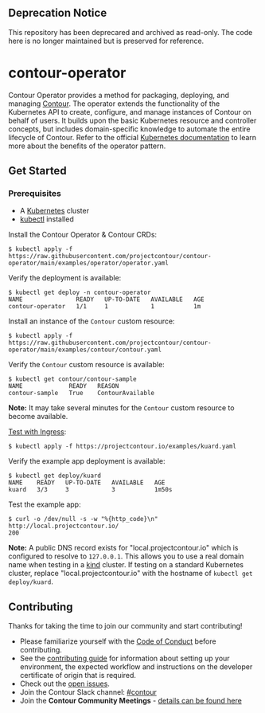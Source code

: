 ## Deprecation Notice

This repository has been deprecared and archived as read-only. The code here is no longer maintained but is preserved for reference.

# contour-operator
Contour Operator provides a method for packaging, deploying, and managing [Contour][1]. The operator extends the
functionality of the Kubernetes API to create, configure, and manage instances of Contour on behalf of users. It builds
upon the basic Kubernetes resource and controller concepts, but includes domain-specific knowledge to automate the
entire lifecycle of Contour. Refer to the official [Kubernetes documentation][2] to learn more about the benefits of the
operator pattern.

## Get Started

### Prerequisites

* A [Kubernetes](https://kubernetes.io/) cluster
* [kubectl](https://kubernetes.io/docs/tasks/tools/install-kubectl/) installed

Install the Contour Operator & Contour CRDs:
```
$ kubectl apply -f https://raw.githubusercontent.com/projectcontour/contour-operator/main/examples/operator/operator.yaml
```

Verify the deployment is available:
```
$ kubectl get deploy -n contour-operator
NAME               READY   UP-TO-DATE   AVAILABLE   AGE
contour-operator   1/1     1            1           1m
```

Install an instance of the `Contour` custom resource:
```
$ kubectl apply -f https://raw.githubusercontent.com/projectcontour/contour-operator/main/examples/contour/contour.yaml
```

Verify the `Contour` custom resource is available:
```
$ kubectl get contour/contour-sample
NAME             READY   REASON
contour-sample   True    ContourAvailable
```

__Note:__ It may take several minutes for the `Contour` custom resource to become available.

[Test with Ingress](https://projectcontour.io/docs/main/deploy-options/#test-with-ingress):
```
$ kubectl apply -f https://projectcontour.io/examples/kuard.yaml
```

Verify the example app deployment is available:
```
$ kubectl get deploy/kuard
NAME    READY   UP-TO-DATE   AVAILABLE   AGE
kuard   3/3     3            3           1m50s
```

Test the example app:
```
$ curl -o /dev/null -s -w "%{http_code}\n" http://local.projectcontour.io/
200
```

**Note:** A public DNS record exists for "local.projectcontour.io" which is
configured to resolve to `127.0.0.1`. This allows you to use a real domain name
when testing in a [kind](https://kind.sigs.k8s.io/) cluster. If testing on a
standard Kubernetes cluster, replace "local.projectcontour.io" with the
hostname of `kubectl get deploy/kuard`.

## Contributing

Thanks for taking the time to join our community and start contributing!

- Please familiarize yourself with the
[Code of Conduct](https://github.com/projectcontour/contour/blob/main/CODE_OF_CONDUCT.md) before contributing.
- See the [contributing guide](docs/CONTRIBUTING.md) for information about setting up your environment, the expected
workflow and instructions on the developer certificate of origin that is required.
- Check out the [open issues](https://github.com/projectcontour/contour-operator/issues).
- Join the Contour Slack channel: [#contour](https://kubernetes.slack.com/messages/contour/)
- Join the **Contour Community Meetings** - [details can be found here](https://projectcontour.io/community)

[1]: https://projectcontour.io/
[2]: https://kubernetes.io/docs/concepts/extend-kubernetes/operator/
